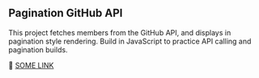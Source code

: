 ## Pagination GitHub API

This project fetches members from the GitHub API, and displays in pagination style rendering. Build in JavaScript to practice API calling and pagination builds.

🚀 [SOME LINK](https://google.com)
